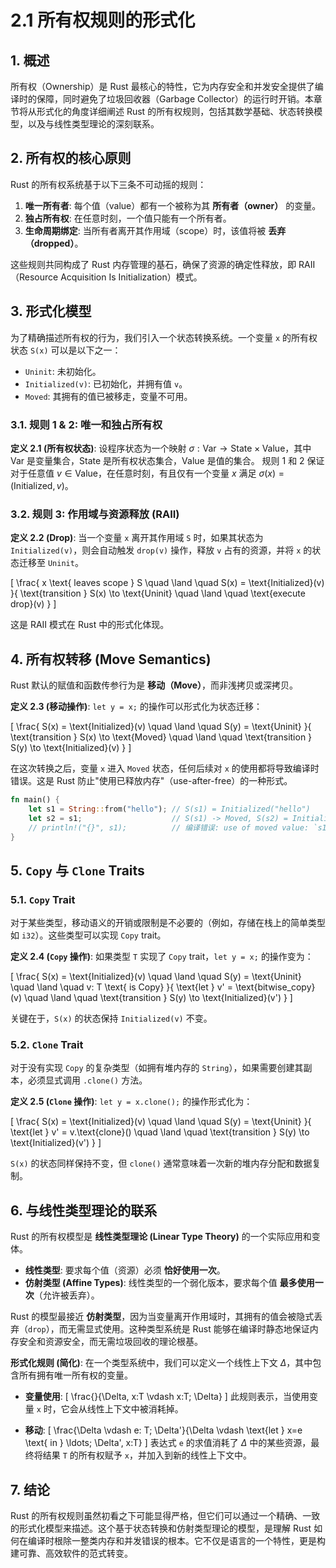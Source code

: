 # 2.1 所有权规则的形式化

## 1. 概述

所有权（Ownership）是 Rust 最核心的特性，它为内存安全和并发安全提供了编译时的保障，同时避免了垃圾回收器（Garbage Collector）的运行时开销。本章节将从形式化的角度详细阐述 Rust 的所有权规则，包括其数学基础、状态转换模型，以及与线性类型理论的深刻联系。

## 2. 所有权的核心原则

Rust 的所有权系统基于以下三条不可动摇的规则：

1.  **唯一所有者**: 每个值（value）都有一个被称为其 **所有者（owner）** 的变量。
2.  **独占所有权**: 在任意时刻，一个值只能有一个所有者。
3.  **生命周期绑定**: 当所有者离开其作用域（scope）时，该值将被 **丢弃（dropped）**。

这些规则共同构成了 Rust 内存管理的基石，确保了资源的确定性释放，即 RAII（Resource Acquisition Is Initialization）模式。

## 3. 形式化模型

为了精确描述所有权的行为，我们引入一个状态转换系统。一个变量 `x` 的所有权状态 `S(x)` 可以是以下之一：

-   `Uninit`: 未初始化。
-   `Initialized(v)`: 已初始化，并拥有值 `v`。
-   `Moved`: 其拥有的值已被移走，变量不可用。

### 3.1. 规则 1 & 2: 唯一和独占所有权

**定义 2.1 (所有权状态)**:
设程序状态为一个映射 $\sigma: \text{Var} \to \text{State} \times \text{Value}$，其中 $\text{Var}$ 是变量集合，$\text{State}$ 是所有权状态集合，$\text{Value}$ 是值的集合。
规则 1 和 2 保证对于任意值 $v \in \text{Value}$，在任意时刻，有且仅有一个变量 $x$ 满足 $\sigma(x) = (\text{Initialized}, v)$。

### 3.2. 规则 3: 作用域与资源释放 (RAII)

**定义 2.2 (Drop)**:
当一个变量 `x` 离开其作用域 `S` 时，如果其状态为 `Initialized(v)`，则会自动触发 `drop(v)` 操作，释放 `v` 占有的资源，并将 `x` 的状态迁移至 `Uninit`。

\[
\frac{
x \text{ leaves scope } S \quad \land \quad S(x) = \text{Initialized}(v)
}{
\text{transition } S(x) \to \text{Uninit} \quad \land \quad \text{execute drop}(v)
}
\]

这是 RAII 模式在 Rust 中的形式化体现。

## 4. 所有权转移 (Move Semantics)

Rust 默认的赋值和函数传参行为是 **移动（Move）**，而非浅拷贝或深拷贝。

**定义 2.3 (移动操作)**:
`let y = x;` 的操作可以形式化为状态迁移：

\[
\frac{
S(x) = \text{Initialized}(v) \quad \land \quad S(y) = \text{Uninit}
}{
\text{transition } S(x) \to \text{Moved} \quad \land \quad \text{transition } S(y) \to \text{Initialized}(v)
}
\]

在这次转换之后，变量 `x` 进入 `Moved` 状态，任何后续对 `x` 的使用都将导致编译时错误。这是 Rust 防止"使用已释放内存"（use-after-free）的一种形式。

```rust
fn main() {
    let s1 = String::from("hello"); // S(s1) = Initialized("hello")
    let s2 = s1;                    // S(s1) -> Moved, S(s2) = Initialized("hello")
    // println!("{}", s1);          // 编译错误: use of moved value: `s1`
}
```

## 5. `Copy` 与 `Clone` Traits

### 5.1. `Copy` Trait

对于某些类型，移动语义的开销或限制是不必要的（例如，存储在栈上的简单类型如 `i32`）。这些类型可以实现 `Copy` trait。

**定义 2.4 (`Copy` 操作)**:
如果类型 `T` 实现了 `Copy` trait，`let y = x;` 的操作变为：

\[
\frac{
S(x) = \text{Initialized}(v) \quad \land \quad S(y) = \text{Uninit} \quad \land \quad v: T \text{ is Copy}
}{
\text{let } v' = \text{bitwise_copy}(v) \quad \land \quad \text{transition } S(y) \to \text{Initialized}(v')
}
\]

关键在于，`S(x)` 的状态保持 `Initialized(v)` 不变。

### 5.2. `Clone` Trait

对于没有实现 `Copy` 的复杂类型（如拥有堆内存的 `String`），如果需要创建其副本，必须显式调用 `.clone()` 方法。

**定义 2.5 (`Clone` 操作)**:
`let y = x.clone();` 的操作形式化为：

\[
\frac{
S(x) = \text{Initialized}(v) \quad \land \quad S(y) = \text{Uninit}
}{
\text{let } v' = v.\text{clone}() \quad \land \quad \text{transition } S(y) \to \text{Initialized}(v')
}
\]

`S(x)` 的状态同样保持不变，但 `clone()` 通常意味着一次新的堆内存分配和数据复制。

## 6. 与线性类型理论的联系

Rust 的所有权模型是 **线性类型理论 (Linear Type Theory)** 的一个实际应用和变体。

-   **线性类型**: 要求每个值（资源）必须 **恰好使用一次**。
-   **仿射类型 (Affine Types)**: 线性类型的一个弱化版本，要求每个值 **最多使用一次**（允许被丢弃）。

Rust 的模型最接近 **仿射类型**，因为当变量离开作用域时，其拥有的值会被隐式丢弃（`drop`），而无需显式使用。这种类型系统是 Rust 能够在编译时静态地保证内存安全和资源安全，而无需垃圾回收的理论根基。

**形式化规则 (简化)**:
在一个类型系统中，我们可以定义一个线性上下文 $\Delta$，其中包含所有拥有唯一所有权的变量。

-   **变量使用**:
    \[
    \frac{}{\Delta, x:T \vdash x:T; \Delta}
    \]
    此规则表示，当使用变量 `x` 时，它会从线性上下文中被消耗掉。

-   **移动**:
    \[
    \frac{\Delta \vdash e: T; \Delta'}{\Delta \vdash \text{let } x=e \text{ in } \ldots; \Delta', x:T}
    \]
    表达式 `e` 的求值消耗了 $\Delta$ 中的某些资源，最终将结果 `T` 的所有权赋予 `x`，并加入到新的线性上下文中。

## 7. 结论

Rust 的所有权规则虽然初看之下可能显得严格，但它们可以通过一个精确、一致的形式化模型来描述。这个基于状态转换和仿射类型理论的模型，是理解 Rust 如何在编译时根除一整类内存和并发错误的根本。它不仅是语言的一个特性，更是构建可靠、高效软件的范式转变。

